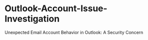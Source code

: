 # Outlook-Account-Issue-Investigation
Unexpected Email Account Behavior in Outlook: A Security Concern
